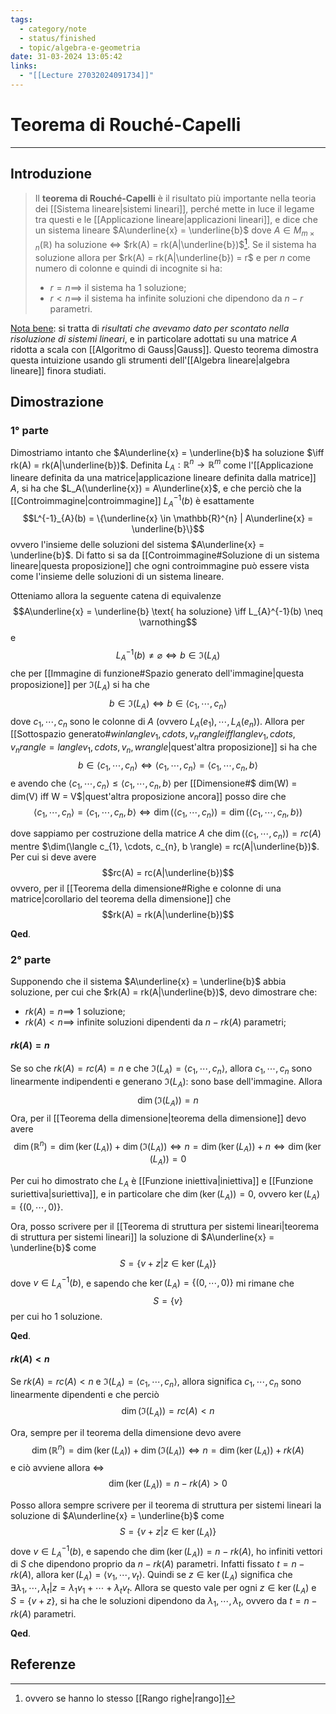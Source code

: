 ```yaml
---
tags:
  - category/note
  - status/finished
  - topic/algebra-e-geometria
date: 31-03-2024 13:05:42
links:
  - "[[Lecture 27032024091734]]"
---
```

# Teorema di Rouché-Capelli
---
## Introduzione
> Il **teorema di Rouché-Capelli** è il risultato più importante nella teoria dei [[Sistema lineare|sistemi lineari]], perché mette in luce il legame tra questi e le [[Applicazione lineare|applicazioni lineari]], e dice che un sistema lineare $A\underline{x} = \underline{b}$ dove $A \in M_{m \times n} (\mathbb{R})$ ha soluzione $\iff$ $rk(A) = rk(A|\underline{b})$[^1]. Se il sistema ha soluzione allora per $rk(A) = rk(A|\underline{b}) = r$ e per $n$ come numero di colonne e quindi di incognite si ha:
> - $r = n \implies$ il sistema ha 1 soluzione;
> - $r < n \implies$ il sistema ha infinite soluzioni che dipendono da $n-r$ parametri.

<u>Nota bene</u>: si tratta di _risultati che avevamo dato per scontato nella risoluzione di sistemi lineari_, e in particolare adottati su una matrice $A$ ridotta a scala con [[Algoritmo di Gauss|Gauss]]. Questo teorema dimostra questa intuizione usando gli strumenti dell'[[Algebra lineare|algebra lineare]] finora studiati.

## Dimostrazione
### 1° parte
Dimostriamo intanto che $A\underline{x} = \underline{b}$ ha soluzione $\iff rk(A) = rk(A|\underline{b})$. Definita $L_{A}: \mathbb{R}^{n} \to \mathbb{R}^{m}$ come l'[[Applicazione lineare definita da una matrice|applicazione lineare definita dalla matrice]] $A$, si ha che $L_A(\underline{x}) = A\underline{x}$, e che perciò che la [[Controimmagine|controimmagine]] $L^{-1}_{A}(b)$ è esattamente
$$L^{-1}_{A}(b) = \{\underline{x} \in \mathbb{R}^{n} | A\underline{x} = \underline{b}\}$$
ovvero l'insieme delle soluzioni del sistema $A\underline{x} = \underline{b}$. Di fatto si sa da [[Controimmagine#Soluzione di un sistema lineare|questa proposizione]] che ogni controimmagine può essere vista come l'insieme delle soluzioni di un sistema lineare.

Otteniamo allora la seguente catena di equivalenze
$$A\underline{x} = \underline{b} \text{ ha soluzione} \iff L_{A}^{-1}(b) \neq \varnothing$$
e
$$L^{-1}_{A}(b) \neq \varnothing \iff b \in \Im(L_{A})$$
che per [[Immagine di funzione#Spazio generato dell'immagine|questa proposizione]] per $\Im(L_{A})$ si ha che
$$b \in \Im(L_{A}) \iff b \in \langle c_{1}, \cdots, c_{n} \rangle$$
dove $c_{1}, \cdots, c_{n}$ sono le colonne di $A$ (ovvero $L_{A}(e_{1}), \cdots, L_{A}(e_{n})$). Allora per [[Sottospazio generato#$w in langle v_{1}, cdots, v_{n} rangle iff langle v_{1}, cdots, v_{n} rangle = langle v_{1}, cdots, v_{n}, w rangle$|quest'altra proposizione]] si ha che
$$b \in \langle c_{1}, \cdots, c_{n} \rangle \iff \langle c_{1}, \cdots, c_{n} \rangle = \langle c_{1}, \cdots, c_{n}, b \rangle$$
e avendo che $\langle c_{1}, \cdots, c_{n} \rangle \leq \langle c_{1}, \cdots, c_{n}, b \rangle$ per [[Dimensione#$ dim(W) = dim(V) iff W = V$|quest'altra proposizione ancora]] posso dire che
$$\langle c_{1}, \cdots, c_{n} \rangle = \langle c_{1}, \cdots, c_{n}, b \rangle \iff \dim(\langle c_{1}, \cdots, c_{n} \rangle) = \dim(\langle c_{1}, \cdots, c_{n}, b \rangle)$$

dove sappiamo per costruzione della matrice $A$ che $\dim(\langle c_{1}, \cdots, c_{n} \rangle) = rc(A)$ mentre $\dim(\langle c_{1}, \cdots, c_{n}, b \rangle) = rc(A|\underline{b})$. Per cui si deve avere
$$rc(A) = rc(A|\underline{b})$$
ovvero, per il [[Teorema della dimensione#Righe e colonne di una matrice|corollario del teorema della dimensione]] che
$$rk(A) = rk(A|\underline{b})$$

**Qed**.

### 2° parte
Supponendo che il sistema $A\underline{x} = \underline{b}$ abbia soluzione, per cui che $rk(A) = rk(A|\underline{b})$, devo dimostrare che:
- $rk(A) = n \implies$ 1 soluzione;
- $rk(A) < n \implies$ infinite soluzioni dipendenti da $n-rk(A)$ parametri;

#### $rk(A) = n$
Se so che $rk(A) = rc(A) = n$ e che $\Im(L_{A}) = \langle c_{1}, \cdots, c_{n} \rangle$, allora $c_{1}, \cdots, c_{n}$ sono linearmente indipendenti e generano $\Im(L_{A})$: sono base dell'immagine. Allora
$$\dim(\Im(L_{A})) = n$$
Ora, per il [[Teorema della dimensione|teorema della dimensione]] devo avere
$$\dim(\mathbb{R}^{n}) = \dim(\ker(L_{A})) + \dim(\Im(L_{A})) \iff n = \dim(\ker(L_{A})) + n \iff \dim(\ker(L_{A})) = 0$$

Per cui ho dimostrato che $L_{A}$ è [[Funzione iniettiva|iniettiva]] e [[Funzione suriettiva|suriettiva]], e in particolare che $\dim(\ker(L_{A})) = 0$, ovvero $\ker(L_{A}) = \{(0, \cdots, 0)\}$.

Ora, posso scrivere per il [[Teorema di struttura per sistemi lineari|teorema di struttura per sistemi lineari]] la soluzione di $A\underline{x} = \underline{b}$ come
$$S = \{v + z | z \in \ker(L_{A})\}$$
dove $v \in L^{-1}_{A}(b)$, e sapendo che $\ker(L_{A}) = \{(0, \cdots, 0)\}$ mi rimane che
$$S = \{v\}$$
per cui ho 1 soluzione.

**Qed**.

#### $rk(A) < n$
Se $rk(A) = rc(A) < n$ e $\Im(L_{A}) = \langle c_{1}, \cdots, c_{n} \rangle$, allora significa $c_{1}, \cdots, c_{n}$ sono linearmente dipendenti e che perciò
$$\dim(\Im(L_{A})) = rc(A) < n$$

Ora, sempre per il teorema della dimensione devo avere
$$\dim(\mathbb{R}^{n}) = \dim(\ker(L_{A})) + \dim(\Im(L_{A})) \iff n = \dim(\ker(L_{A})) + rk(A)$$
e ciò avviene allora $\iff$
$$\dim(\ker(L_{A})) = n - rk(A) > 0$$

Posso allora sempre scrivere per il teorema di struttura per sistemi lineari la soluzione di $A\underline{x} = \underline{b}$ come
$$S = \{v + z | z \in \ker(L_{A})\}$$
dove $v \in L^{-1}_{A}(b)$, e sapendo che $\dim(\ker(L_{A})) = n - rk(A)$, ho infiniti vettori di $S$ che dipendono proprio da $n - rk(A)$ parametri. Infatti fissato $t = n-rk(A)$, allora $\ker(L_{A}) = \langle v_{1}, \cdots, v_{t} \rangle$. Quindi se $z \in \ker(L_{A})$ significa che $\exists \lambda_{1}, \cdots, \lambda_{t} | z = \lambda_{1}v_{1} + \cdots + \lambda_{t}v_{t}$. Allora se questo vale per ogni $z \in \ker(L_{A})$ e $S = \{v+z\}$, si ha che le soluzioni dipendono da $\lambda_{1}, \cdots, \lambda_{t}$, ovvero da $t = n-rk(A)$ parametri.

**Qed**.

## Referenze
[^1]: ovvero se hanno lo stesso [[Rango righe|rango]]